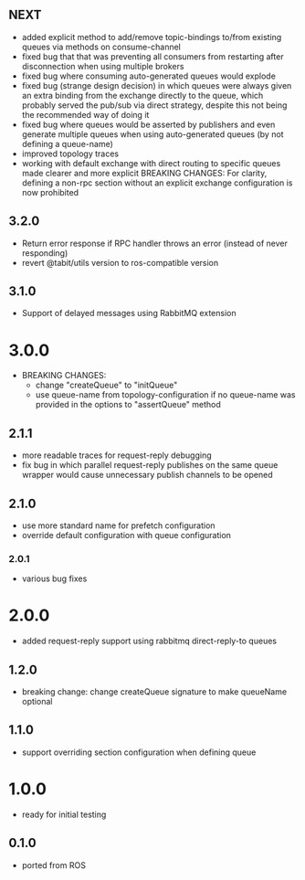 ## NEXT
* added explicit method to add/remove topic-bindings to/from existing queues via methods on consume-channel
* fixed bug that that was preventing all consumers from restarting after disconnection when using multiple brokers
* fixed bug where consuming auto-generated queues would explode
* fixed bug (strange design decision) in which queues were always given an extra binding from the exchange directly to the queue, 
  which probably served the pub/sub via direct strategy, despite this not being the recommended way of doing it 
* fixed bug where queues would be asserted by publishers and even generate multiple queues when using auto-generated
  queues (by not defining a queue-name)
* improved topology traces  
* working with default exchange with direct routing to specific queues made clearer and more explicit
  BREAKING CHANGES: For clarity, defining a non-rpc section without an explicit exchange configuration is now prohibited 

## 3.2.0
* Return error response if RPC handler throws an error (instead of never responding)
* revert @tabit/utils version to ros-compatible version

## 3.1.0
* Support of delayed messages using RabbitMQ extension

# 3.0.0
* BREAKING CHANGES: 
  * change "createQueue" to "initQueue"
  * use queue-name from topology-configuration if no queue-name was provided in the options to "assertQueue" method  

## 2.1.1
* more readable traces for request-reply debugging
* fix bug in which parallel request-reply publishes on the same queue wrapper would cause 
  unnecessary publish channels to be opened

## 2.1.0
* use more standard name for prefetch configuration
* override default configuration with queue configuration

### 2.0.1
* various bug fixes

# 2.0.0
* added request-reply support using rabbitmq direct-reply-to queues

## 1.2.0
* breaking change: change createQueue signature to make queueName optional

## 1.1.0
* support overriding section configuration when defining queue

# 1.0.0
* ready for initial testing

## 0.1.0
* ported from ROS